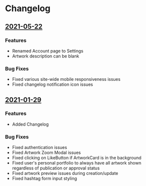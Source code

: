 # Changelog

## [2021-05-22](#2021-05-22)

### Features
- Renamed Account page to Settings
- Artwork description can be blank

### Bug Fixes
- Fixed various site-wide mobile responsiveness issues
- Fixed changelog notification icon issues

## [2021-01-29](#2021-01-29)

### Features
- Added Changelog

### Bug Fixes
- Fixed authentication issues
- Fixed Artwork Zoom Modal issues
- Fixed clicking on LikeButton if ArtworkCard is in the background
- Fixed user's personal portfolio to always have all artwork shown regardless of publication or approval status
- Fixed artwork preview issues during creation/update
- Fixed hashtag form input styling
